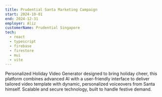 ```yaml
---
title: Prudential Santa Marketing Campaign
start: 2024-10-01
end: 2024-12-31
employer: Aliz
customerName: Prudential Singapore
tech:
  - react
  - typescript
  - firebase
  - firestore
  - mui
  - vite
---
```


Personalized Holiday Video Generator designed to bring holiday cheer, this platform combines advanced AI with a user-friendly interface to deliver tailored video template with dynamic, personalized voiceovers from Santa himself. Scalable and secure technology, built to handle festive demand.
